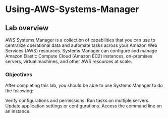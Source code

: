 # Using-AWS-Systems-Manager

## Lab overview
AWS Systems Manager is a collection of capabilities that you can use to centralize operational data and automate tasks across your Amazon Web Services (AWS) resources. Systems Manager can configure and manage Amazon Elastic Compute Cloud (Amazon EC2) instances, on-premises servers, virtual machines, and other AWS resources at scale. 

### Objectives
After completing this lab, you should be able to use Systems Manager to do the following:

Verify configurations and permissions.
Run tasks on multiple servers.
Update application settings or configurations.
Access the command line on an instance.
